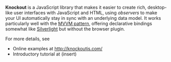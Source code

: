 **Knockout** is a JavaScript library that makes it easier to create rich, desktop-like user interfaces with JavaScript and HTML, using *observers* to make your UI automatically stay in sync with an underlying data model. It works particularly well with the <a href="http://en.wikipedia.org/wiki/Model_View_ViewModel">MVVM pattern</a>, offering declarative bindings somewhat like <a href="http://www.silverlight.net/">Silverlight</a> but without the browser plugin.

For more details, see
* Online examples at <http://knockoutjs.com/>
* Introductory tutorial at (insert)